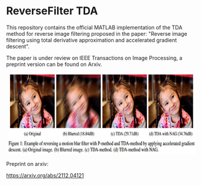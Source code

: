 # ReverseFilter TDA

This repository contains the official MATLAB implementation of the TDA method for reverse image filtering proposed in the paper: "Reverse image filtering using total derivative approximation and accelerated gradient descent". 

The paper is under review on IEEE Transactions on Image Processing, a preprint version can be found on Arxiv. 

<p float="left">
    <img src='./sample.JPG' height="220" hspace="5"/>

</p>

Preprint on arxiv: 

https://arxiv.org/abs/2112.04121



